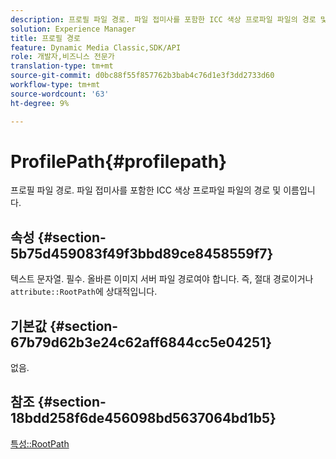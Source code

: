 ```yaml
---
description: 프로필 파일 경로. 파일 접미사를 포함한 ICC 색상 프로파일 파일의 경로 및 이름입니다.
solution: Experience Manager
title: 프로필 경로
feature: Dynamic Media Classic,SDK/API
role: 개발자,비즈니스 전문가
translation-type: tm+mt
source-git-commit: d0bc88f55f857762b3bab4c76d1e3f3dd2733d60
workflow-type: tm+mt
source-wordcount: '63'
ht-degree: 9%

---
```



# ProfilePath{#profilepath}

프로필 파일 경로. 파일 접미사를 포함한 ICC 색상 프로파일 파일의 경로 및 이름입니다.

## 속성 {#section-5b75d459083f49f3bbd89ce8458559f7}

텍스트 문자열. 필수. 올바른 이미지 서버 파일 경로여야 합니다. 즉, 절대 경로이거나 `attribute::RootPath`에 상대적입니다.

## 기본값 {#section-67b79d62b3e24c62aff6844cc5e04251}

없음.

## 참조 {#section-18bdd258f6de456098bd5637064bd1b5}

[특성::RootPath](../../../../../ir-api/material-cat/image-rendering-api-ref/c-ir-material-catalog/c-ir-attributes-reference/r-ir-rootpath.md#reference-a4d7c96b62e14fcbad1740c702f160f3)
